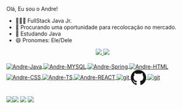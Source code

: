 Olá, Eu sou o Andre! 

- 👨🏾‍🎓 FullStack Java Jr.
- 🔭 Procurando uma oportunidade para recolocação no mercado.
- 🌱 Estudando Java 
- 😄 Pronomes: Ele/Dele

<div align="center">
  <a href="https://github.com/Dehzxg">
  <img height="180em" src="https://github-readme-stats.vercel.app/api?username=dehzxg&show_icons=true&theme=dark&include_all_commits=true&count_private=true&border_radius=70"/>
  <img height="180em" src="https://github-readme-stats.vercel.app/api/top-langs/?username=dehzxg&layout=compact&langs_count=7&theme=dark&border_radius=50"/>
</div>

  <div style="display: inline_block"><br>
  <img align="center" alt="Andre-Java" height="30" width="40" src="https://cdn.jsdelivr.net/gh/devicons/devicon/icons/java/java-original-wordmark.svg">
  <img align="center" alt="Andre-MYSQL" height="30" width="40" src="https://cdn.jsdelivr.net/gh/devicons/devicon/icons/mysql/mysql-original-wordmark.svg">
  <img align="center" alt="Andre-Spring" height="30" width="40" src="https://www.vectorlogo.zone/logos/springio/springio-icon.svg">
  <img align="center" alt="Andre-HTML" height="30" width="40" src="https://cdn.jsdelivr.net/gh/devicons/devicon/icons/html5/html5-original-wordmark.svg">
  <img align="center" alt="Andre-CSS" height="30" width="40" src="https://cdn.jsdelivr.net/gh/devicons/devicon/icons/css3/css3-original-wordmark.svg">
  <img align="center" alt="Andre-TS" height="30" width="40" src="https://cdn.jsdelivr.net/gh/devicons/devicon/icons/typescript/typescript-original.svg">
  <img align="center" alt="Andre-REACT" height="30" width="40" src="https://cdn.jsdelivr.net/gh/devicons/devicon/icons/react/react-original-wordmark.svg">
 <img align="center" alt="git" height="40" src="https://www.vectorlogo.zone/logos/git-scm/git-scm-icon.svg" /> 
  <img align="center" alt="GitHub" height="40px" src="https://raw.githubusercontent.com/github/explore/78df643247d429f6cc873026c0622819ad797942/topics/github/github.png"/>
     <img align="center" alt="git" height="40" src="https://www.vectorlogo.zone/logos/git-scm/git-scm-icon.svg" /> 
</div>
  
##
  
  <div
  <a href = "https://www.linkedin.com/in/andresantos610/" target="_blank"><img src="https://img.shields.io/badge/-LinkedIn-%230077B5?style=for-the-badge&logo=linkedin&logoColor=white" target="_blank"></a
  <a href="https://instagram.com/dehzxg" target="_blank"><img src="https://img.shields.io/badge/-Instagram-%23E4405F?style=for-the-badge&logo=instagram&logoColor=white" target="_blank"></a>
  <a href = "mailto:sandres.santos610@gmail.com"><img src="https://img.shields.io/badge/-Gmail-%23333?style=for-the-badge&logo=gmail&logoColor=white" target="_blank"></a>
    <a href = "https://github.com/Dehzxg"><img src="https://img.shields.io/badge/GitHub-100000?style=for-the-badge&logo=github&logoColor=white"></a>

  </div>
